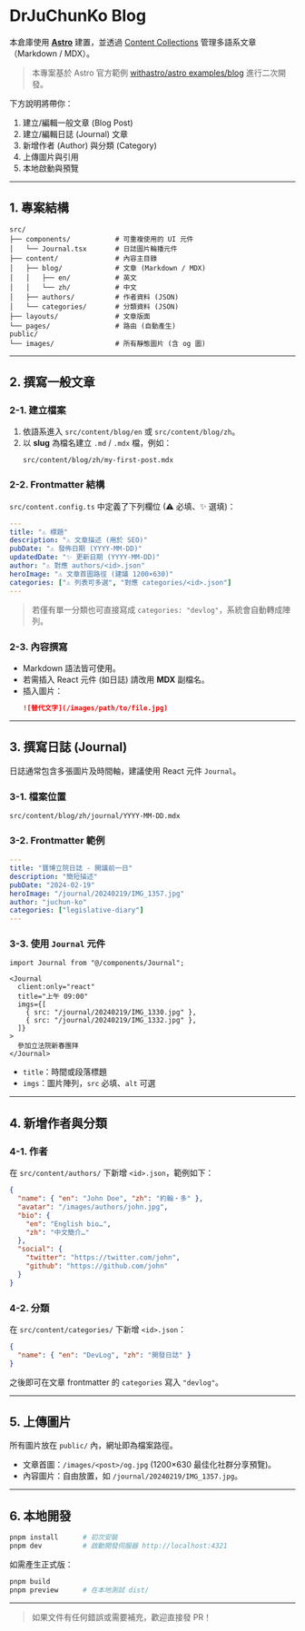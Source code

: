 # DrJuChunKo Blog

本倉庫使用 **[Astro](https://astro.build/)** 建置，並透過 [Content Collections](https://docs.astro.build/en/guides/content-collections/) 管理多語系文章（Markdown / MDX）。

> 本專案基於 Astro 官方範例 [withastro/astro examples/blog](https://github.com/withastro/astro/tree/latest/examples/blog) 進行二次開發。

下方說明將帶你：

1. 建立/編輯一般文章 (Blog Post)
2. 建立/編輯日誌 (Journal) 文章
3. 新增作者 (Author) 與分類 (Category)
4. 上傳圖片與引用
5. 本地啟動與預覽

---

## 1. 專案結構

```text
src/
├── components/           # 可重複使用的 UI 元件
│   └── Journal.tsx       # 日誌圖片輪播元件
├── content/              # 內容主目錄
│   ├── blog/             # 文章 (Markdown / MDX)
│   │   ├── en/           # 英文
│   │   └── zh/           # 中文
│   ├── authors/          # 作者資料 (JSON)
│   └── categories/       # 分類資料 (JSON)
├── layouts/              # 文章版面
└── pages/                # 路由 (自動產生)
public/
└── images/               # 所有靜態圖片 (含 og 圖)
```

---

## 2. 撰寫一般文章

### 2-1. 建立檔案

1. 依語系進入 `src/content/blog/en` 或 `src/content/blog/zh`。
2. 以 **slug** 為檔名建立 `.md` / `.mdx` 檔，例如：
   ```
   src/content/blog/zh/my-first-post.mdx
   ```

### 2-2. Frontmatter 結構

`src/content.config.ts` 中定義了下列欄位 (⚠ 必填、✨ 選填)：

```yaml
---
title: "⚠ 標題"
description: "⚠ 文章描述 (用於 SEO)"
pubDate: "⚠ 發佈日期 (YYYY-MM-DD)"
updatedDate: "✨ 更新日期 (YYYY-MM-DD)"
author: "⚠ 對應 authors/<id>.json"
heroImage: "⚠ 文章首圖路徑 (建議 1200×630)"
categories: ["⚠ 列表可多選", "對應 categories/<id>.json"]
---
```

> 若僅有單一分類也可直接寫成 `categories: "devlog"`，系統會自動轉成陣列。

### 2-3. 內容撰寫

- Markdown 語法皆可使用。
- 若需插入 React 元件 (如日誌) 請改用 **MDX** 副檔名。
- 插入圖片：
  ```markdown
  ![替代文字](/images/path/to/file.jpg)
  ```

---

## 3. 撰寫日誌 (Journal)

日誌通常包含多張圖片及時間軸，建議使用 React 元件 `Journal`。

### 3-1. 檔案位置

```
src/content/blog/zh/journal/YYYY-MM-DD.mdx
```

### 3-2. Frontmatter 範例

```yaml
---
title: "寶博立院日誌 - 開議前一日"
description: "簡短描述"
pubDate: "2024-02-19"
heroImage: "/journal/20240219/IMG_1357.jpg"
author: "juchun-ko"
categories: ["legislative-diary"]
---
```

### 3-3. 使用 `Journal` 元件

```mdx
import Journal from "@/components/Journal";

<Journal
  client:only="react"
  title="上午 09:00"
  imgs={[
    { src: "/journal/20240219/IMG_1330.jpg" },
    { src: "/journal/20240219/IMG_1332.jpg" },
  ]}
>
  參加立法院新春團拜
</Journal>
```

- `title`：時間或段落標題
- `imgs`：圖片陣列，`src` 必填、`alt` 可選

---

## 4. 新增作者與分類

### 4-1. 作者

在 `src/content/authors/` 下新增 `<id>.json`，範例如下：

```json
{
  "name": { "en": "John Doe", "zh": "約翰‧多" },
  "avatar": "/images/authors/john.jpg",
  "bio": {
    "en": "English bio…",
    "zh": "中文簡介…"
  },
  "social": {
    "twitter": "https://twitter.com/john",
    "github": "https://github.com/john"
  }
}
```

### 4-2. 分類

在 `src/content/categories/` 下新增 `<id>.json`：

```json
{
  "name": { "en": "DevLog", "zh": "開發日誌" }
}
```

之後即可在文章 frontmatter 的 `categories` 寫入 `"devlog"`。

---

## 5. 上傳圖片

所有圖片放在 `public/` 內，網址即為檔案路徑。

- 文章首圖：`/images/<post>/og.jpg` (1200×630 最佳化社群分享預覽)。
- 內容圖片：自由放置，如 `/journal/20240219/IMG_1357.jpg`。

---

## 6. 本地開發

```bash
pnpm install      # 初次安裝
pnpm dev          # 啟動開發伺服器 http://localhost:4321
```

如需產生正式版：

```bash
pnpm build
pnpm preview      # 在本地測試 dist/
```

---

> 如果文件有任何錯誤或需要補充，歡迎直接發 PR！
